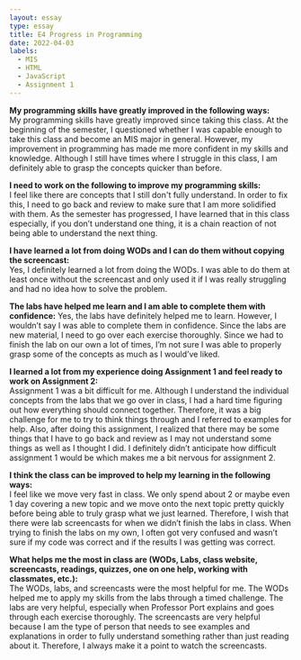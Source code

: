 ```yaml
---
layout: essay
type: essay
title: E4 Progress in Programming
date: 2022-04-03
labels:
  - MIS 
  - HTML 
  - JavaScript
  - Assignment 1
---
```


<strong>My programming skills have greatly improved in the following ways:</strong><br>
My programming skills have greatly improved since taking this class. At the beginning of the semester, I questioned whether I was capable enough to take this class and become an MIS major in general. However, my improvement in programming has made me more confident in my skills and knowledge. Although I still have times where I struggle in this class, I am definitely able to grasp the concepts quicker than before. 

<strong>I need to work on the following to improve my programming skills:</strong><br>
I feel like there are concepts that I still don't fully understand. In order to fix this, I need to go back and review to make sure that I am more solidified with them. As the semester has progressed, I have learned that in this class especially, if you don’t understand one thing, it is a chain reaction of not being able to understand the next thing. 

<strong>I have learned a lot from doing WODs and I can do them without copying the screencast:</strong><br>
Yes, I definitely learned a lot from doing the WODs. I was able to do them at least once without the screencast and only used it if I was really struggling and had no idea how to solve the problem. 

<strong>The labs have helped me learn and I am able to complete them with confidence:</strong>
Yes, the labs have definitely helped me to learn. However, I wouldn’t say I was able to complete them in confidence. Since the labs are new material, I need to go over each exercise thoroughly. Since we had to finish the lab on our own a lot of times, I’m not sure I was able to properly grasp some of the concepts as much as I would’ve liked. 

<strong>I learned a lot from my experience doing Assignment 1 and feel ready to work on Assignment 2:</strong><br>
Assignment 1 was a bit difficult for me. Although I understand the individual concepts from the labs that we go over in class, I had a hard time figuring out how everything should connect together. Therefore, it was a big challenge for me to try to think things through and I referred to examples for help. Also, after doing this assignment, I realized that there may be some things that I have to go back and review as I may not understand some things as well as I thought I did. I definitely didn’t anticipate how difficult assignment 1 would be which makes me a bit nervous for assignment 2. 

<strong>I think the class can be improved to help my learning in the following ways:</strong><br>
I feel like we move very fast in class. We only spend about 2 or maybe even 1 day covering a new topic and we move onto the next topic pretty quickly before being able to truly grasp what we just learned. Therefore, I wish that there were lab screencasts for when we didn’t finish the labs in class. When trying to finish the labs on my own, I often got very confused and wasn’t sure if my code was correct and if the results I was getting was correct. 

<strong>What helps me the most in class are (WODs, Labs, class website, screencasts, readings, quizzes, one on one help, working with classmates, etc.):</strong><br>
The WODs, labs, and screencasts were the most helpful for me. The WODs helped me to apply my skills from the labs through a timed challenge. The labs are very helpful, especially when Professor Port explains and goes through each exercise thoroughly. The screencasts are very helpful because I am the type of person that needs to see examples and explanations in order to fully understand something rather than just reading about it. Therefore, I always make it a point to watch the screencasts. 
